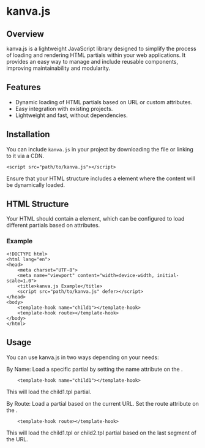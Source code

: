 # kanva.js

## Overview

kanva.js is a lightweight JavaScript library designed to simplify the process of loading and rendering HTML partials within your web applications. It provides an easy way to manage and include reusable components, improving maintainability and modularity.

## Features
- Dynamic loading of HTML partials based on URL or custom attributes.
- Easy integration with existing projects.
- Lightweight and fast, without dependencies.

## Installation

You can include `kanva.js` in your project by downloading the file or linking to it via a CDN.
```
<script src="path/to/kanva.js"></script>
```
Ensure that your HTML structure includes a <template-hook> element where the content will be dynamically loaded.

## HTML Structure
Your HTML should contain a <code><template-hook></code> element, which can be configured to load different partials based on attributes.

### Example
```
<!DOCTYPE html>
<html lang="en">
<head>
    <meta charset="UTF-8">
    <meta name="viewport" content="width=device-width, initial-scale=1.0">
    <title>kanva.js Example</title>
    <script src="path/to/kanva.js" defer></script>
</head>
<body>
    <template-hook name="child1"></template-hook>
    <template-hook route></template-hook>
</body>
</html>    
```

## Usage

You can use kanva.js in two ways depending on your needs:

By Name: Load a specific partial by setting the name attribute on the <template-hook>.
```
    <template-hook name="child1"></template-hook>
```

This will load the child1.tpl partial.

By Route: Load a partial based on the current URL. Set the route attribute on the <template-hook>.

```
    <template-hook route></template-hook>
```

This will load the child1.tpl or child2.tpl partial based on the last segment of the URL.




